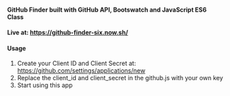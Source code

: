 #### GitHub Finder built with GitHub API, Bootswatch and JavaScript ES6 Class
#### Live at: https://github-finder-six.now.sh/
#### Usage
1. Create your Client ID and Client Secret at: https://github.com/settings/applications/new
2. Replace the client_id and client_secret in the github.js with your own key
3. Start using this app